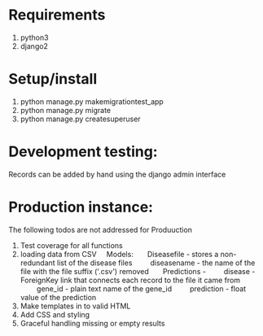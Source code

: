 # Requirements
1. python3
2. django2

# Setup/install
1. python manage.py makemigrationtest_app
2. python manage.py migrate
3. python manage.py createsuperuser

# Development testing:
  Records can be added by hand using the django admin interface

# Production instance:
  The following todos are not addressed for Produuction

1. Test coverage for all functions
2. loading data from CSV
&nbsp;&nbsp;&nbsp;&nbsp;Models:
&nbsp;&nbsp;&nbsp;&nbsp;&nbsp;&nbsp;Diseasefile - stores a non-redundant list of the disease files
&nbsp;&nbsp;&nbsp;&nbsp;&nbsp;&nbsp;&nbsp;&nbsp;diseasename - the name of the file with the file suffix ('.csv') removed
&nbsp;&nbsp;&nbsp;&nbsp;&nbsp;&nbsp;Predictions -
&nbsp;&nbsp;&nbsp;&nbsp;&nbsp;&nbsp;&nbsp;&nbsp;disease - ForeignKey link that connects each record to the file it came from
&nbsp;&nbsp;&nbsp;&nbsp;&nbsp;&nbsp;&nbsp;&nbsp;gene_id - plain text name of the gene_id
&nbsp;&nbsp;&nbsp;&nbsp;&nbsp;&nbsp;&nbsp;&nbsp;prediction - float value of the prediction
3. Make templates in to valid HTML
4. Add CSS and styling
5. Graceful handling missing or empty results
